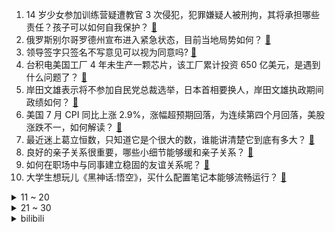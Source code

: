 1. 14 岁少女参加训练营疑遭教官 3 次侵犯，犯罪嫌疑人被刑拘，其将承担哪些责任？孩子可以如何自我保护？ [:link:](https://www.zhihu.com/question/664266273)
2. 俄罗斯别尔哥罗德州宣布进入紧急状态，目前当地局势如何？ [:link:](https://www.zhihu.com/question/664262542)
3. 领导签字只签名不写意见可以视为同意吗? [:link:](https://www.zhihu.com/question/660170567)
4. 台积电美国工厂 4 年未生产一颗芯片，该工厂累计投资 650 亿美元，是遇到什么问题了？ [:link:](https://www.zhihu.com/question/664245296)
5. 岸田文雄表示将不参加自民党总裁选举，日本首相要换人，岸田文雄执政期间政绩如何？ [:link:](https://www.zhihu.com/question/664244295)
6. 美国 7 月 CPI 同比上涨 2.9%，涨幅超预期回落，为连续第四个月回落，美股涨跌不一，如何解读？ [:link:](https://www.zhihu.com/question/664299991)
7. 最近迷上葛立恒数，只知道它是个很大的数，谁能讲清楚它到底有多大？ [:link:](https://www.zhihu.com/question/436083856)
8. 良好的亲子关系很重要，哪些小细节能够缓和亲子关系？ [:link:](https://www.zhihu.com/question/663650179)
9. 如何在职场中与同事建立稳固的友谊关系呢？ [:link:](https://www.zhihu.com/question/664143249)
10. 大学生想玩儿《黑神话:悟空》，买什么配置笔记本能够流畅运行？ [:link:](https://www.zhihu.com/question/664277713)
<details>
<summary>11 ~ 20</summary>

11. 如何看待骑行遭碾压男孩已身亡，当事司机亲友发声「根本来不及闪躲」？事故双方责任该如何界定？ [:link:](https://www.zhihu.com/question/664201157)
12. 你会培养自己情绪稳定吗? [:link:](https://www.zhihu.com/question/664108789)
13. 孙颖莎、樊振东取关早田希娜，后者称想参观「特攻和平会馆」，如何评价此事？ [:link:](https://www.zhihu.com/question/664268941)
14. 网友曝海底捞零食开始收费，海底捞回应称该门店已整改，你能接受零食收费吗？免费零食对门店经营影响有多大？ [:link:](https://www.zhihu.com/question/664267518)
15. 到底能不能在高速公路服务区停车过夜？ [:link:](https://www.zhihu.com/question/654323142)
16. 住姐姐家，姐姐姐夫欢迎我，但是姐姐婆婆不欢迎我，我该搬离吗？ [:link:](https://www.zhihu.com/question/664035995)
17. 2024 暑期档电影总票房突破 90 亿，去年暑期档大盘 206 亿，为何票房会相差这么多？ [:link:](https://www.zhihu.com/question/663949562)
18. 广东一男孩疑闹脾气横躺马路中间被轿车碾压，家长曾撒手离去，此事带来怎样的警醒？各方需承担多大责任？ [:link:](https://www.zhihu.com/question/664242357)
19. 我没有很多钱，但是我想养猫，怕给不了它很好的生活，有没有猫猫主人回复一下我你们养崽一个月要花多少？ [:link:](https://www.zhihu.com/question/664113138)
20. 比亚迪郑州基地再现大规模招聘，单月规模 4000 人，哪些信息值得关注？ [:link:](https://www.zhihu.com/question/664241615)
</details>
<details>
<summary>21 ~ 30</summary>

21. 古诗词创作挑战│能不能写一首不见“月”字的月诗? [:link:](https://www.zhihu.com/question/662589346)
22. 奥运冠军谢瑜称母亲遭到网暴，称「妈妈患癌刚出院，希望不要攻击她」，如何看待此事？怎样加强对网暴的规制？ [:link:](https://www.zhihu.com/question/664107865)
23. 如何看待川农园艺专业女生李欣跨专业保研华西临床外科研究生？ [:link:](https://www.zhihu.com/question/663765628)
24. 电影《白蛇：浮生》对中国动画有哪些创新与传承？ [:link:](https://www.zhihu.com/question/664298166)
25. 你们对诗经中的《氓》有什么自己的理解吗？ [:link:](https://www.zhihu.com/question/305206758)
26. 泽连斯基称已控制俄 74 个定居点，乌军仍在推进，接下来双方可能有何动向？ 目前库尔斯克地区情况如何？ [:link:](https://www.zhihu.com/question/664241137)
27. 你坚持风景园林的意义是什么？ [:link:](https://www.zhihu.com/question/546745351)
28. 如何设定才能让一个西幻世界观中遍地冒险者合理？ [:link:](https://www.zhihu.com/question/660998054)
29. 如何评价《绝区零》1.1新版本? [:link:](https://www.zhihu.com/question/664251589)
30. 文笔挑战：“破晓方觉大梦”，如何接下去？ [:link:](https://www.zhihu.com/question/660437867)
</details><details>
<summary>bilibili</summary>

</details>